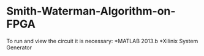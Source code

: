 # Smith-Waterman-Algorithm-on-FPGA

To run and view the circuit it is necessary:
*MATLAB 2013.b
*Xilinix System Generator

